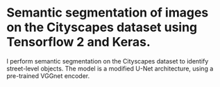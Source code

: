 # Semantic segmentation of images on the Cityscapes dataset using Tensorflow 2 and Keras. 

I perform semantic segmentation on the Cityscapes dataset to identify street-level objects. The model is a modified U-Net architecture, using a pre-trained VGGnet encoder.
